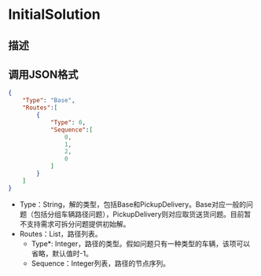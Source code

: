 # InitialSolution

## 描述

## 调用JSON格式
```json
{
	"Type": "Base",
	"Routes":[
		{
			"Type": 0,
			"Sequence":[
				0,
				1,
				2,
				0
			]
		}
	]
}
```
* Type：String，解的类型，包括Base和PickupDelivery。Base对应一般的问题（包括分组车辆路径问题），PickupDelivery则对应取货送货问题。目前暂不支持需求可拆分问题提供初始解。
* Routes：List，路径列表。
  + Type\*: Integer，路径的类型。假如问题只有一种类型的车辆，该项可以省略，默认值时-1。
  + Sequence：Integer列表，路径的节点序列。
